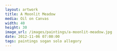 ```yaml
---
layout: artwork
title: A Moonlit Meadow
media: Oil on Canvas
width: 40
height: 30
image_url: /images/paintings/a-moonlit-meadow.jpg
date: 2012-11-06 07:00:00
tags: paintings sogan solo allegory
---
```

